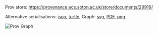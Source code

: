 
Prov store: https://provenance.ecs.soton.ac.uk/store/documents/29919/
	
Alternative serialisations: [json](https://provenance.ecs.soton.ac.uk/store/documents/29919.json), [turtle](https://provenance.ecs.soton.ac.uk/store/documents/29919.ttl), 
Graph: [svg](https://provenance.ecs.soton.ac.uk/store/documents/29919.svg), [PDF](https://provenance.ecs.soton.ac.uk/store/documents/29919.pdf), [png](https://provenance.ecs.soton.ac.uk/store/documents/29919.png)

![Prov Graph](https://provenance.ecs.soton.ac.uk/store/documents/29919.png)

		